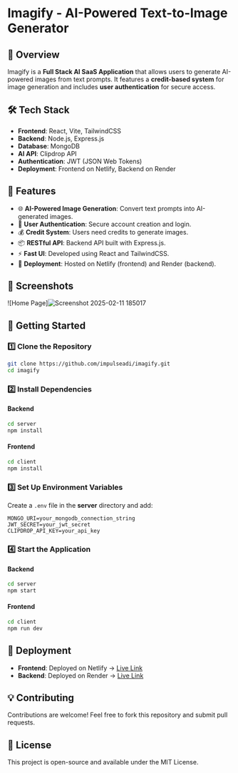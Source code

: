 # Imagify - AI-Powered Text-to-Image Generator

## 🌟 Overview
Imagify is a **Full Stack AI SaaS Application** that allows users to generate AI-powered images from text prompts. It features a **credit-based system** for image generation and includes **user authentication** for secure access.

## 🛠 Tech Stack
- **Frontend**: React, Vite, TailwindCSS
- **Backend**: Node.js, Express.js
- **Database**: MongoDB
- **AI API**: Clipdrop API
- **Authentication**: JWT (JSON Web Tokens)
- **Deployment**: Frontend on Netlify, Backend on Render

## 🎯 Features
- 🌐 **AI-Powered Image Generation**: Convert text prompts into AI-generated images.
- 🔐 **User Authentication**: Secure account creation and login.
- 💰 **Credit System**: Users need credits to generate images.
- 📦 **RESTful API**: Backend API built with Express.js.
- ⚡ **Fast UI**: Developed using React and TailwindCSS.
- 🚀 **Deployment**: Hosted on Netlify (frontend) and Render (backend).

## 📸 Screenshots

![Home Page]![Screenshot 2025-02-11 185017](https://github.com/user-attachments/assets/e083f3eb-83b9-4ca1-a847-6db646de49cb)



## 🚀 Getting Started
### 1️⃣ Clone the Repository
```sh
git clone https://github.com/impulseadi/imagify.git
cd imagify
```
### 2️⃣ Install Dependencies
#### Backend
```sh
cd server
npm install
```
#### Frontend
```sh
cd client
npm install
```
### 3️⃣ Set Up Environment Variables
Create a `.env` file in the **server** directory and add:
```
MONGO_URI=your_mongodb_connection_string
JWT_SECRET=your_jwt_secret
CLIPDROP_API_KEY=your_api_key
```
### 4️⃣ Start the Application
#### Backend
```sh
cd server
npm start
```
#### Frontend
```sh
cd client
npm run dev
```

## 📡 Deployment
- **Frontend**: Deployed on Netlify -> [Live Link](your-netlify-link)
- **Backend**: Deployed on Render -> [Live Link](your-render-link)

## 💡 Contributing
Contributions are welcome! Feel free to fork this repository and submit pull requests.

## 📜 License
This project is open-source and available under the MIT License.
